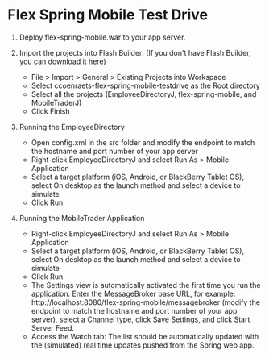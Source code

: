 Flex Spring Mobile Test Drive
=============================

1. Deploy flex-spring-mobile.war to your app server.
2. Import the projects into Flash Builder: (If you don't have Flash Builder, you can download it [here](http://www.adobe.com/cfusion/tdrc/index.cfm?product=flash_builder))

	* File > Import > General > Existing Projects into Workspace
	* Select ccoenraets-flex-spring-mobile-testdrive as the Root directory
	* Select all the projects (EmployeeDirectoryJ, flex-spring-mobile, and MobileTraderJ) 
	* Click Finish

3. Running the EmployeeDirectory

	* Open config.xml in the src folder and modify the endpoint to match the hostname and port number of your app server
	* Right-click EmployeeDirectoryJ and select Run As > Mobile Application
	* Select a target platform (iOS, Android, or BlackBerry Tablet OS), select On desktop as the launch method and select a device to simulate
	* Click Run

4. Running the MobileTrader Application

	* Right-click EmployeeDirectoryJ and select Run As > Mobile Application
	* Select a target platform (iOS, Android, or BlackBerry Tablet OS), select On desktop as the launch method and select a device to simulate
	* Click Run
	* The Settings view is automatically activated the first time you run the application. Enter the MessageBroker base URL, for example: http://localhost:8080/flex-spring-mobile/messagebroker (modify the endpoint to match the hostname and port number of your app server), select a Channel type, click Save Settings, and click Start Server Feed.
	* Access the Watch tab: The list should be automatically updated with the (simulated) real time updates pushed from the Spring web app.
